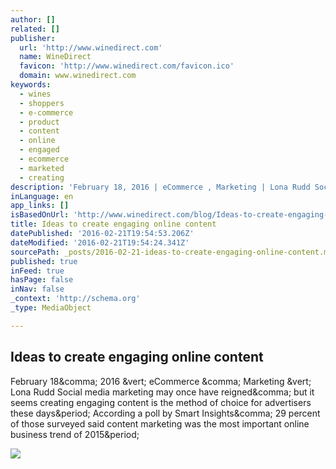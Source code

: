 ```yaml
---
author: []
related: []
publisher:
  url: 'http://www.winedirect.com'
  name: WineDirect
  favicon: 'http://www.winedirect.com/favicon.ico'
  domain: www.winedirect.com
keywords:
  - wines
  - shoppers
  - e-commerce
  - product
  - content
  - online
  - engaged
  - ecommerce
  - marketed
  - creating
description: 'February 18, 2016 | eCommerce , Marketing | Lona Rudd Social media marketing may once have reigned, but it seems creating engaging content is the method of choice for advertisers these days. According a poll by Smart Insights, 29 percent of those surveyed said content marketing was the most important online business trend of 2015.'
inLanguage: en
app_links: []
isBasedOnUrl: 'http://www.winedirect.com/blog/Ideas-to-create-engaging-online-content'
title: Ideas to create engaging online content
datePublished: '2016-02-21T19:54:53.206Z'
dateModified: '2016-02-21T19:54:24.341Z'
sourcePath: _posts/2016-02-21-ideas-to-create-engaging-online-content.md
published: true
inFeed: true
hasPage: false
inNav: false
_context: 'http://schema.org'
_type: MediaObject

---
```

<article style=""><h1>Ideas to create engaging online content</h1><p>February 18&amp;comma; 2016 &amp;vert; eCommerce &amp;comma; Marketing &amp;vert; Lona Rudd Social media marketing may once have reigned&amp;comma; but it seems creating engaging content is the method of choice for advertisers these days&amp;period; According a poll by Smart Insights&amp;comma; 29 percent of those surveyed said content marketing was the most important online business trend of 2015&amp;period;</p><img src="http://www.winedirect.com/assets/client/Image/Blog_Larger_Images/Shopping_Online.png" /></article>